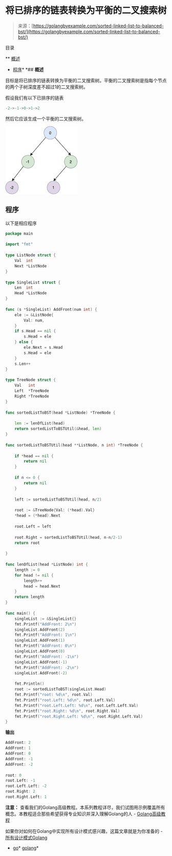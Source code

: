 <!--yml

分类：未分类

日期：2024-10-13 06:45:25

-->

# 将已排序的链表转换为平衡的二叉搜索树

> 来源：[https://golangbyexample.com/sorted-linked-list-to-balanced-bst/](https://golangbyexample.com/sorted-linked-list-to-balanced-bst/)

目录

**   [概述](#Overview "Overview")

+   [程序](#Program "Program")*  *## **概述**

目标是将已排序的链表转换为平衡的二叉搜索树。平衡的二叉搜索树是指每个节点的两个子树深度差不超过1的二叉搜索树。

假设我们有以下已排序的链表

```go
-2->-1->0->1->2
```

然后它应该生成一个平衡的二叉搜索树。

![](img/24e11dabae8c15400646a8546c56358d.png)

## **程序**

以下是相应程序

```go
package main

import "fmt"

type ListNode struct {
	Val  int
	Next *ListNode
}

type SingleList struct {
	Len  int
	Head *ListNode
}

func (s *SingleList) AddFront(num int) {
	ele := &ListNode{
		Val: num,
	}
	if s.Head == nil {
		s.Head = ele
	} else {
		ele.Next = s.Head
		s.Head = ele
	}
	s.Len++
}

type TreeNode struct {
	Val   int
	Left  *TreeNode
	Right *TreeNode
}

func sortedListToBST(head *ListNode) *TreeNode {

	len := lenOfList(head)
	return sortedListToBSTUtil(&head, len)
}

func sortedListToBSTUtil(head **ListNode, n int) *TreeNode {

	if *head == nil {
		return nil
	}

	if n <= 0 {
		return nil
	}

	left := sortedListToBSTUtil(head, n/2)

	root := &TreeNode{Val: (*head).Val}
	*head = (*head).Next

	root.Left = left

	root.Right = sortedListToBSTUtil(head, n-n/2-1)
	return root

}

func lenOfList(head *ListNode) int {
	length := 0
	for head != nil {
		length++
		head = head.Next
	}
	return length
}

func main() {
	singleList := &SingleList{}
	fmt.Printf("AddFront: 2\n")
	singleList.AddFront(2)
	fmt.Printf("AddFront: 1\n")
	singleList.AddFront(1)
	fmt.Printf("AddFront: 0\n")
	singleList.AddFront(0)
	fmt.Printf("AddFront: -1\n")
	singleList.AddFront(-1)
	fmt.Printf("AddFront: -2\n")
	singleList.AddFront(-2)

	fmt.Println()
	root := sortedListToBST(singleList.Head)
	fmt.Printf("root: %d\n", root.Val)
	fmt.Printf("root.Left: %d\n", root.Left.Val)
	fmt.Printf("root.Left.Left: %d\n", root.Left.Left.Val)
	fmt.Printf("root.Right: %d\n", root.Right.Val)
	fmt.Printf("root.Right.Left: %d\n", root.Right.Left.Val)
}
```

**输出**

```go
AddFront: 2
AddFront: 1
AddFront: 0
AddFront: -1
AddFront: -2

root: 0
root.Left: -1
root.Left.Left: -2
root.Right: 2
root.Right.Left: 1
```

**注意：** 查看我们的Golang高级教程。本系列教程详尽，我们试图用示例覆盖所有概念。本教程适合那些希望获得专业知识并深入理解Golang的人 - [Golang高级教程](https://golangbyexample.com/golang-comprehensive-tutorial/)

如果你对如何在Golang中实现所有设计模式感兴趣，这篇文章就是为你准备的 - [所有设计模式Golang](https://golangbyexample.com/all-design-patterns-golang/)

+   [go](https://golangbyexample.com/tag/go/)*   [golang](https://golangbyexample.com/tag/golang/)*
